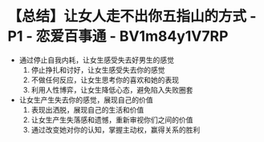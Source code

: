 # 【总结】让女人走不出你五指山的方式 - P1 - 恋爱百事通 - BV1m84y1V7RP

-   通过停止自我内耗，让女生感受失去好男生的感觉
    1.  停止挣扎和讨好，让女生感受失去你的感觉
    2.  不做任何反应，让女生思考你的喜欢和她的表现
    3.  利用人性博弈，让女生降低心态，避免陷入失败圈套
-   让女生产生失去你的感觉，展现自己的价值
    1.  表现出洒脱，展现自己的生活和价值
    2.  让女生产生失落感和遗憾，重新审视你们之间的价值
    3.  通过改变她对你的认知，掌握主动权，赢得关系的胜利